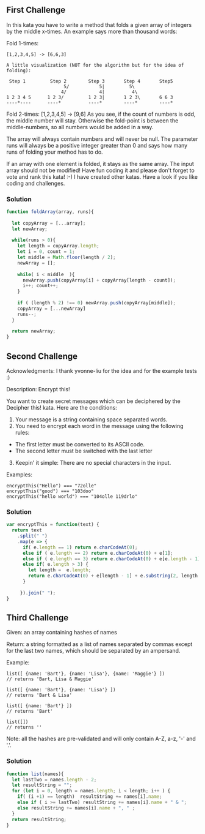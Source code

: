 ## First Challenge
In this kata you have to write a method that folds a given array of integers by the middle x-times.
An example says more than thousand words:

Fold 1-times:
```
[1,2,3,4,5] -> [6,6,3]

A little visualization (NOT for the algorithm but for the idea of folding):

 Step 1         Step 2        Step 3       Step 4       Step5
                     5/           5|         5\          
                    4/            4|          4\      
1 2 3 4 5      1 2 3/         1 2 3|       1 2 3\       6 6 3
----*----      ----*          ----*        ----*        ----*
```
Fold 2-times:
[1,2,3,4,5] -> [9,6]
As you see, if the count of numbers is odd, the middle number will stay. Otherwise the fold-point is between the middle-numbers, so all numbers would be added in a way.

The array will always contain numbers and will never be null. The parameter runs will always be a positive integer greater than 0 and says how many runs of folding your method has to do.

If an array with one element is folded, it stays as the same array.
The input array should not be modified!
Have fun coding it and please don't forget to vote and rank this kata! :-)
I have created other katas. Have a look if you like coding and challenges.

### Solution
```javascript
function foldArray(array, runs){
  
  let copyArray = [...array];
  let newArray;
  
  while(runs > 0){
    let length = copyArray.length;
    let i = 0, count = 1;
    let middle = Math.floor(length / 2);
    newArray = [];
    
    while( i < middle  ){
      newArray.push(copyArray[i] + copyArray[length - count]);
      i++; count++;
    }
    
    if ( (length % 2) !== 0) newArray.push(copyArray[middle]);
    copyArray = [...newArray]
    runs--;
  }
  
  return newArray;
}

```

## Second Challenge
Acknowledgments:
I thank yvonne-liu for the idea and for the example tests :)

Description:
Encrypt this!

You want to create secret messages which can be deciphered by the Decipher this! kata. Here are the conditions:

1. Your message is a string containing space separated words.
2. You need to encrypt each word in the message using the following rules:
  - The first letter must be converted to its ASCII code.
  - The second letter must be switched with the last letter
3. Keepin' it simple: There are no special characters in the input.
  
Examples:
```
encryptThis("Hello") === "72olle"
encryptThis("good") === "103doo"
encryptThis("hello world") === "104olle 119drlo"
```
### Solution
```javascript
var encryptThis = function(text) {
  return text
    .split(" ")
    .map(e => {
      if( e.length == 1) return e.charCodeAt(0);
      else if ( e.length == 2) return e.charCodeAt(0) + e[1];
      else if ( e.length == 3) return e.charCodeAt(0) + e[e.length - 1] + e[1];
      else if( e.length > 3) {
        let length =  e.length; 
        return e.charCodeAt(0) + e[length - 1] + e.substring(2, length - 1) + e[1] ;
      }
        
     }).join(" ");
}
```

## Third Challenge
Given: an array containing hashes of names

Return: a string formatted as a list of names separated by commas except for the last two names, which should be separated by an ampersand.

Example:
```
list([ {name: 'Bart'}, {name: 'Lisa'}, {name: 'Maggie'} ])
// returns 'Bart, Lisa & Maggie'

list([ {name: 'Bart'}, {name: 'Lisa'} ])
// returns 'Bart & Lisa'

list([ {name: 'Bart'} ])
// returns 'Bart'

list([])
// returns ''
```
Note: all the hashes are pre-validated and will only contain A-Z, a-z, '-' and '.'.

### Solution
```javascript
function list(names){
  let lastTwo = names.length - 2;
  let resultString = "";
  for (let i = 0, length = names.length; i < length; i++ ) {
    if( (i +1) == length)  resultString += names[i].name;
    else if ( i >= lastTwo) resultString += names[i].name + " & ";
    else resultString += names[i].name + ", " ;
  }
  return resultString;
}
```